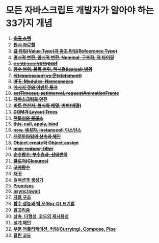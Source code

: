 # 모든 자바스크립트 개발자가 알아야 하는 33가지 개념

1. ~~**[호출 스택](https://github.com/yjs03057/33-js-concepts#1-호출-스택)**~~
2. ~~**[원시 자료형](https://github.com/yjs03057/33-js-concepts#2-원시-자료형)**~~
3. ~~**[값 타입(Value Type)과 참조 타입(Refecrence Type)](https://github.com/yjs03057/33-js-concepts#3-값-타입value-type과-참조-타입refecrence-type)**~~
4. ~~**[명시적 변환, 암시적 변환, Nominal, 구조화, 덕 타이핑](https://github.com/yjs03057/33-js-concepts#4-명시적-변환-암시적-변환-nominal-구조화-덕-타이핑)**~~
5. ~~**[== vs === vs typeof](https://github.com/yjs03057/33-js-concepts#5--vs--vs-typeof)**~~
6. ~~**[함수 범위, 블록 범위, 렉시컬(lexical) 범위](https://github.com/yjs03057/33-js-concepts#6-함수-범위-블록-범위-렉시컬lexical-범위)**~~
7. ~~**[식(expression) vs 문(statement)](https://github.com/yjs03057/33-js-concepts#7-식expression-vs-문statement)**~~
8. ~~**[IIFE, Modules, Namespaces](https://github.com/yjs03057/33-js-concepts#8-iife-modules-namespaces)**~~
9. ~~**[메시지 큐와 이벤트 루프](https://github.com/yjs03057/33-js-concepts#9-메시지-큐와-이벤트-루프)**~~
10. ~~**[setTimeout, setInterval, requestAnimationFrame](https://github.com/yjs03057/33-js-concepts#10-settimeout-setinterval-requestanimationframe)**~~
11. ~~**[자바스크립트 엔진](https://github.com/yjs03057/33-js-concepts#11-자바스크립트-엔진)**~~
12. ~~**[비트 연산자, 형식화 배열, 버퍼(배열)](https://github.com/yjs03057/33-js-concepts#12-비트-연산자-형식화-배열-버퍼배열)**~~
13. ~~**[DOM과 Layout Trees](https://github.com/yjs03057/33-js-concepts#13-dom과-layout-trees)**~~
14. ~~**[팩토리와 클래스](https://github.com/yjs03057/33-js-concepts#14-팩토리와-클래스)**~~
15. ~~**[this, call, apply, bind](https://github.com/yjs03057/33-js-concepts#15-this-call-apply-bind)**~~
16. ~~**[new, 생성자, instanceof, 인스턴스](https://github.com/yjs03057/33-js-concepts#16-new-생성자-instanceof-인스턴스)**~~
17. ~~**[프로토타입의 상속과 체인](https://github.com/yjs03057/33-js-concepts#17-프로토타입의-상속과-체인)**~~
18. ~~**[Object.create와 Object.assign](https://github.com/yjs03057/33-js-concepts#18-objectcreate와-objectassign)**~~
19. ~~**[map, reduce, filter](https://github.com/yjs03057/33-js-concepts#19-map-reduce-filter)**~~
20. ~~**[순수함수, 부수효과, 상태변이](https://github.com/yjs03057/33-js-concepts#20-순수함수-부수효과-상태변이)**~~
21. ~~**[클로저(Closures)](https://github.com/yjs03057/33-js-concepts#21-클로저closures)**~~
22. ~~**[고차함수](https://github.com/yjs03057/33-js-concepts#22-고차함수)**~~
23. ~~**[재귀](https://github.com/yjs03057/33-js-concepts#23-재귀)**~~
24. **[컬렉션과 생성기](https://github.com/yjs03057/33-js-concepts#24-컬렉션과-생성기)**
25. **[Promises](https://github.com/yjs03057/33-js-concepts#25-promises)**
26. **[async/await](https://github.com/yjs03057/33-js-concepts#26-asyncawait)**
27. **[자료 구조](https://github.com/yjs03057/33-js-concepts#27-자료-구조)**
28. **[함수 성능과 빅 오(Big-O) 표기법](https://github.com/yjs03057/33-js-concepts#28-함수-성능과-빅-오big-o-표기법)**
29. **[알고리즘](https://github.com/yjs03057/33-js-concepts#29-알고리즘)**
30. **[상속, 다형성, 코드의 재사용성](https://github.com/yjs03057/33-js-concepts#30-상속-다형성-코드의-재사용성)**
31. **[설계 패턴](https://github.com/yjs03057/33-js-concepts#31-설계-패턴)**
32. **[부분 어플리케이션, 커링(Currying), Compose, Pipe](https://github.com/yjs03057/33-js-concepts#32-부분-어플리케이션-커링currying-compose-pipe)**
33. **[클린 코드](https://github.com/yjs03057/33-js-concepts#33-클린-코드)**